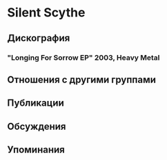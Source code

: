 # Silent Scythe



## Дискография

### "Longing For Sorrow EP" 2003, Heavy Metal




## Отношения с другими группами


## Публикации


## Обсуждения


## Упоминания

